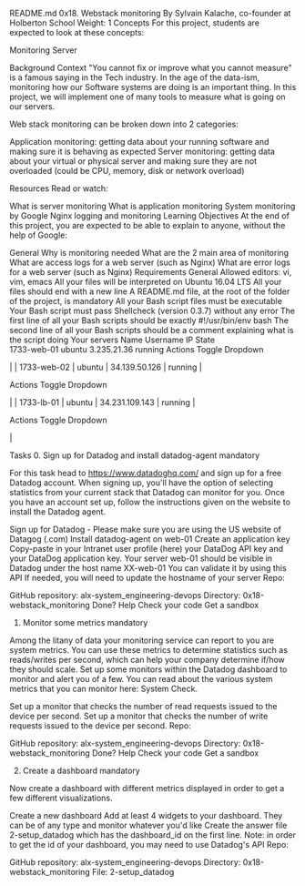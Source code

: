 README.md
0x18. Webstack monitoring
By Sylvain Kalache, co-founder at Holberton School
Weight: 1
Concepts
For this project, students are expected to look at these concepts:

Monitoring
Server


Background Context
"You cannot fix or improve what you cannot measure" is a famous saying in the Tech industry. In the age of the data-ism, monitoring how our Software systems are doing is an important thing. In this project, we will implement one of many tools to measure what is going on our servers.

Web stack monitoring can be broken down into 2 categories:

Application monitoring: getting data about your running software and making sure it is behaving as expected
Server monitoring: getting data about your virtual or physical server and making sure they are not overloaded (could be CPU, memory, disk or network overload)


Resources
Read or watch:

What is server monitoring
What is application monitoring
System monitoring by Google
Nginx logging and monitoring
Learning Objectives
At the end of this project, you are expected to be able to explain to anyone, without the help of Google:

General
Why is monitoring needed
What are the 2 main area of monitoring
What are access logs for a web server (such as Nginx)
What are error logs for a web server (such as Nginx)
Requirements
General
Allowed editors: vi, vim, emacs
All your files will be interpreted on Ubuntu 16.04 LTS
All your files should end with a new line
A README.md file, at the root of the folder of the project, is mandatory
All your Bash script files must be executable
Your Bash script must pass Shellcheck (version 0.3.7) without any error
The first line of all your Bash scripts should be exactly #!/usr/bin/env bash
The second line of all your Bash scripts should be a comment explaining what is the script doing
Your servers
Name	Username	IP	State	
1733-web-01	ubuntu	3.235.21.36	running	
Actions Toggle Dropdown

| | 1733-web-02 | ubuntu | 34.139.50.126 | running |

Actions Toggle Dropdown

| | 1733-lb-01 | ubuntu | 34.231.109.143 | running |

Actions Toggle Dropdown

|

Tasks
0. Sign up for Datadog and install datadog-agent
mandatory

For this task head to https://www.datadoghq.com/ and sign up for a free Datadog account. When signing up, you'll have the option of selecting statistics from your current stack that Datadog can monitor for you. Once you have an account set up, follow the instructions given on the website to install the Datadog agent.



Sign up for Datadog - Please make sure you are using the US website of Datagog (.com)
Install datadog-agent on web-01
Create an application key
Copy-paste in your Intranet user profile (here) your DataDog API key and your DataDog application key.
Your server web-01 should be visible in Datadog under the host name XX-web-01
You can validate it by using this API
If needed, you will need to update the hostname of your server
Repo:

GitHub repository: alx-system_engineering-devops
Directory: 0x18-webstack_monitoring
 Done? Help Check your code Get a sandbox

1. Monitor some metrics
mandatory

Among the litany of data your monitoring service can report to you are system metrics. You can use these metrics to determine statistics such as reads/writes per second, which can help your company determine if/how they should scale. Set up some monitors within the Datadog dashboard to monitor and alert you of a few. You can read about the various system metrics that you can monitor here: System Check.



Set up a monitor that checks the number of read requests issued to the device per second.
Set up a monitor that checks the number of write requests issued to the device per second.
Repo:

GitHub repository: alx-system_engineering-devops
Directory: 0x18-webstack_monitoring
 Done? Help Check your code Get a sandbox

2. Create a dashboard
mandatory

Now create a dashboard with different metrics displayed in order to get a few different visualizations.

Create a new dashboard
Add at least 4 widgets to your dashboard. They can be of any type and monitor whatever you'd like
Create the answer file 2-setup_datadog which has the dashboard_id on the first line. Note: in order to get the id of your dashboard, you may need to use Datadog's API
Repo:

GitHub repository: alx-system_engineering-devops
Directory: 0x18-webstack_monitoring
File: 2-setup_datadog
